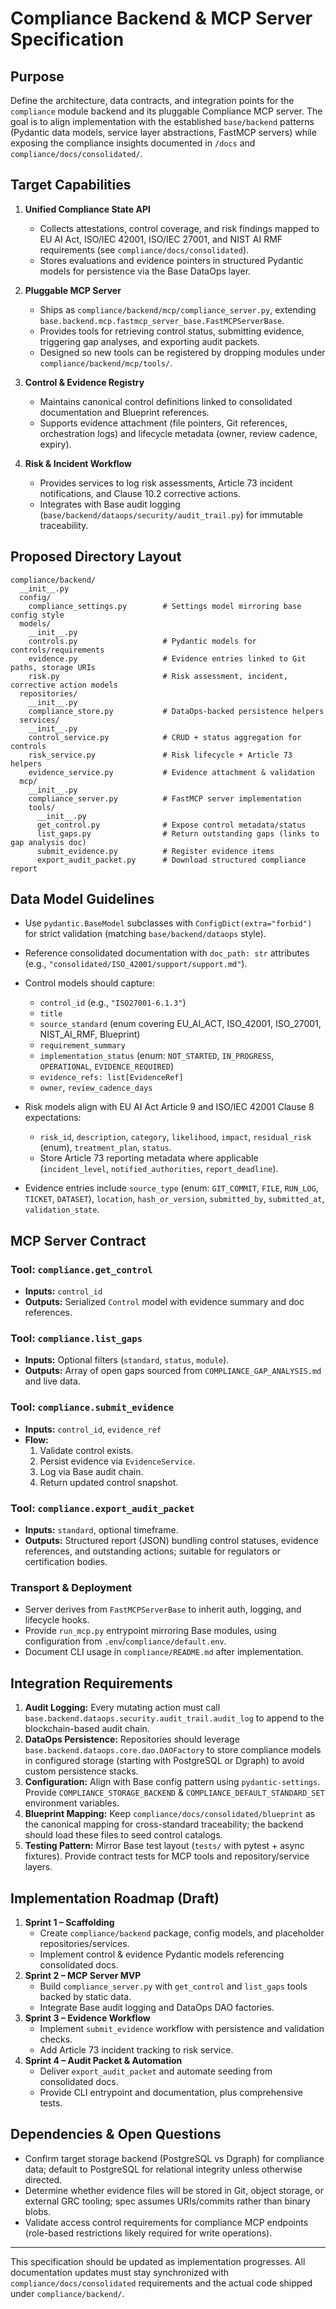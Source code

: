 # Compliance Backend & MCP Server Specification

## Purpose

Define the architecture, data contracts, and integration points for the `compliance` module backend and its pluggable Compliance MCP server. The goal is to align implementation with the established `base/backend` patterns (Pydantic data models, service layer abstractions, FastMCP servers) while exposing the compliance insights documented in `/docs` and `compliance/docs/consolidated/`.

## Target Capabilities

1. **Unified Compliance State API**
   - Collects attestations, control coverage, and risk findings mapped to EU AI Act, ISO/IEC 42001, ISO/IEC 27001, and NIST AI RMF requirements (see `compliance/docs/consolidated`).
   - Stores evaluations and evidence pointers in structured Pydantic models for persistence via the Base DataOps layer.

2. **Pluggable MCP Server**
   - Ships as `compliance/backend/mcp/compliance_server.py`, extending `base.backend.mcp.fastmcp_server_base.FastMCPServerBase`.
   - Provides tools for retrieving control status, submitting evidence, triggering gap analyses, and exporting audit packets.
   - Designed so new tools can be registered by dropping modules under `compliance/backend/mcp/tools/`.

3. **Control & Evidence Registry**
   - Maintains canonical control definitions linked to consolidated documentation and Blueprint references.
   - Supports evidence attachment (file pointers, Git references, orchestration logs) and lifecycle metadata (owner, review cadence, expiry).

4. **Risk & Incident Workflow**
   - Provides services to log risk assessments, Article 73 incident notifications, and Clause 10.2 corrective actions.
   - Integrates with Base audit logging (`base/backend/dataops/security/audit_trail.py`) for immutable traceability.

## Proposed Directory Layout

```
compliance/backend/
  __init__.py
  config/
    compliance_settings.py        # Settings model mirroring base config style
  models/
    __init__.py
    controls.py                   # Pydantic models for controls/requirements
    evidence.py                   # Evidence entries linked to Git paths, storage URIs
    risk.py                       # Risk assessment, incident, corrective action models
  repositories/
    __init__.py
    compliance_store.py           # DataOps-backed persistence helpers
  services/
    __init__.py
    control_service.py            # CRUD + status aggregation for controls
    risk_service.py               # Risk lifecycle + Article 73 helpers
    evidence_service.py           # Evidence attachment & validation
  mcp/
    __init__.py
    compliance_server.py          # FastMCP server implementation
    tools/
      __init__.py
      get_control.py              # Expose control metadata/status
      list_gaps.py                # Return outstanding gaps (links to gap analysis doc)
      submit_evidence.py          # Register evidence items
      export_audit_packet.py      # Download structured compliance report
```

## Data Model Guidelines

- Use `pydantic.BaseModel` subclasses with `ConfigDict(extra="forbid")` for strict validation (matching `base/backend/dataops` style).
- Reference consolidated documentation with `doc_path: str` attributes (e.g., `"consolidated/ISO_42001/support/support.md"`).
- Control models should capture:
  - `control_id` (e.g., `"ISO27001-6.1.3"`)
  - `title`
  - `source_standard` (enum covering EU_AI_ACT, ISO_42001, ISO_27001, NIST_AI_RMF, Blueprint)
  - `requirement_summary`
  - `implementation_status` (enum: `NOT_STARTED`, `IN_PROGRESS`, `OPERATIONAL`, `EVIDENCE_REQUIRED`)
  - `evidence_refs: list[EvidenceRef]`
  - `owner`, `review_cadence_days`

- Risk models align with EU AI Act Article 9 and ISO/IEC 42001 Clause 8 expectations:
  - `risk_id`, `description`, `category`, `likelihood`, `impact`, `residual_risk` (enum), `treatment_plan`, `status`.
  - Store Article 73 reporting metadata where applicable (`incident_level`, `notified_authorities`, `report_deadline`).

- Evidence entries include `source_type` (enum: `GIT_COMMIT`, `FILE`, `RUN_LOG`, `TICKET`, `DATASET`), `location`, `hash_or_version`, `submitted_by`, `submitted_at`, `validation_state`.

## MCP Server Contract

### Tool: `compliance.get_control`
- **Inputs:** `control_id`
- **Outputs:** Serialized `Control` model with evidence summary and doc references.

### Tool: `compliance.list_gaps`
- **Inputs:** Optional filters (`standard`, `status`, `module`).
- **Outputs:** Array of open gaps sourced from `COMPLIANCE_GAP_ANALYSIS.md` and live data.

### Tool: `compliance.submit_evidence`
- **Inputs:** `control_id`, `evidence_ref`
- **Flow:**
  1. Validate control exists.
  2. Persist evidence via `EvidenceService`.
  3. Log via Base audit chain.
  4. Return updated control snapshot.

### Tool: `compliance.export_audit_packet`
- **Inputs:** `standard`, optional timeframe.
- **Outputs:** Structured report (JSON) bundling control statuses, evidence references, and outstanding actions; suitable for regulators or certification bodies.

### Transport & Deployment
- Server derives from `FastMCPServerBase` to inherit auth, logging, and lifecycle hooks.
- Provide `run_mcp.py` entrypoint mirroring Base modules, using configuration from `.env`/`compliance/default.env`.
- Document CLI usage in `compliance/README.md` after implementation.

## Integration Requirements

1. **Audit Logging:** Every mutating action must call `base.backend.dataops.security.audit_trail.audit_log` to append to the blockchain-based audit chain.
2. **DataOps Persistence:** Repositories should leverage `base.backend.dataops.core.dao.DAOFactory` to store compliance models in configured storage (starting with PostgreSQL or Dgraph) to avoid custom persistence stacks.
3. **Configuration:** Align with Base config pattern using `pydantic-settings`. Provide `COMPLIANCE_STORAGE_BACKEND` & `COMPLIANCE_DEFAULT_STANDARD_SET` environment variables.
4. **Blueprint Mapping:** Keep `compliance/docs/consolidated/blueprint` as the canonical mapping for cross-standard traceability; the backend should load these files to seed control catalogs.
5. **Testing Pattern:** Mirror Base test layout (`tests/` with pytest + async fixtures). Provide contract tests for MCP tools and repository/service layers.

## Implementation Roadmap (Draft)

1. **Sprint 1 – Scaffolding**
   - Create `compliance/backend` package, config models, and placeholder repositories/services.
   - Implement control & evidence Pydantic models referencing consolidated docs.
2. **Sprint 2 – MCP Server MVP**
   - Build `compliance_server.py` with `get_control` and `list_gaps` tools backed by static data.
   - Integrate Base audit logging and DataOps DAO factories.
3. **Sprint 3 – Evidence Workflow**
   - Implement `submit_evidence` workflow with persistence and validation checks.
   - Add Article 73 incident tracking to risk service.
4. **Sprint 4 – Audit Packet & Automation**
   - Deliver `export_audit_packet` and automate seeding from consolidated docs.
   - Provide CLI entrypoint and documentation, plus comprehensive tests.

## Dependencies & Open Questions

- Confirm target storage backend (PostgreSQL vs Dgraph) for compliance data; default to PostgreSQL for relational integrity unless otherwise directed.
- Determine whether evidence files will be stored in Git, object storage, or external GRC tooling; spec assumes URIs/commits rather than binary blobs.
- Validate access control requirements for compliance MCP endpoints (role-based restrictions likely required for write operations).

---

This specification should be updated as implementation progresses. All documentation updates must stay synchronized with `compliance/docs/consolidated` requirements and the actual code shipped under `compliance/backend/`.
